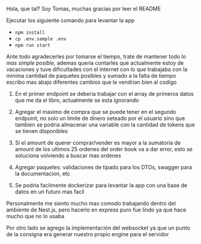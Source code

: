 Hola, que tal? Soy Tomas, muchas gracias por leer el README

Ejecutar los siguiente comando para levantar la app

* `npm install`
* `cp .env.sample .env`
* `npm run start`


Ante todo agradecerles por tomarse el tiempo, trate de mantener todo _lo mas simple posible_, ademas queria contarles que actualmente estoy de vacaciones y tuve dificultades con el internet con lo que trabajaba con la minima cantidad de paquetes posibles y sumado a la falta de tiempo escribo mas abajo diferentes cambios que le vendrian bien al codigo


1. En el primer endpoint se deberia trabajar con el array de primeros datos que me da el libro, actualmente se esta ignorando

2. Agregar el maximo de compra que se puede tener en el segundo endpoint, no solo un limite de dinero seteado por el usuario sino que tambien se podria almacenar una variable con la cantidad de tokens que se tienen disponibles

3. Si el amount de querer comprar/vender es mayor a la sumatoria de amount de los ultimos 25 ordenes del order book va a dar error, esto se soluciona volviendo a buscar mas ordenes

4. Agregar paquetes: validaciones de tipado para los DTOs, swagger para la documentacion, etc

5. Se podria facilmente dockerizar para levantar la app con una base de datos en un futuro mas facil


Personalmente me siento mucho mas comodo trabajando dentro del ambiente de Nest.js, pero hacerlo en express puro fue lindo ya que hace mucho que no lo usaba

Por otro lado se agrego la implementación del websocket ya que un punto de la consigna era generar nuestro propio engine para el servidor